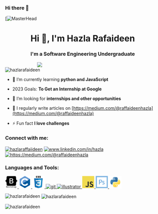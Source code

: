 ### Hi there 👋

<!--
**HazlaRafaideen/HazlaRafaideen** is a ✨ _special_ ✨ repository because its `README.md` (this file) appears on your GitHub profile.

Here are some ideas to get you started:

- 🔭 I’m currently working on ...
- 🌱 I’m currently learning ...
- 👯 I’m looking to collaborate on ...
- 🤔 I’m looking for help with ...
- 💬 Ask me about ...
- 📫 How to reach me: ...
- 😄 Pronouns: ...
- ⚡ Fun fact: ...
-->

[![MasterHead](https://gifimage.net/wp-content/uploads/2018/11/gif-banner-for-website-5.gif)
<h1 align="center">Hi 👋, I'm Hazla Rafaideen</h1>
<h3 align="center">I'm a Software Engineering Undergraduate</h3>

<img align="right" all="coding" width="400" src="https://media.tenor.com/S59bPkT0pqcAAAAC/programming.gif">




<p align="left"> <img src="https://komarev.com/ghpvc/?username=hazlarafaideen&label=Profile%20views&color=0e75b6&style=flat" alt="hazlarafaideen" /> </p>

- 🌱 I’m currently learning **python and JavaScript**

- 2023 Goals: **To Get an Internship at Google**

- 🤝 I’m looking for **internships and other opportunities**

- 📝 I regularly write articles on [https://medium.com/@raffaideenhazla](https://medium.com/@raffaideenhazla)

- ⚡ Fun fact **I love challenges**

<h3 align="left">Connect with me:</h3>
<p align="left">
<a href="https://twitter.com/hazlaraffaiideen" target="blank"><img align="center" src="https://raw.githubusercontent.com/rahuldkjain/github-profile-readme-generator/master/src/images/icons/Social/twitter.svg" alt="hazlaraffaiideen" height="30" width="40" /></a>
<a href="https://linkedin.com/in/www.linkedin.com/in/hazla" target="blank"><img align="center" src="https://raw.githubusercontent.com/rahuldkjain/github-profile-readme-generator/master/src/images/icons/Social/linked-in-alt.svg" alt="www.linkedin.com/in/hazla" height="30" width="40" /></a>
<a href="https://medium.com/https://medium.com/@raffaideenhazla" target="blank"><img align="center" src="https://raw.githubusercontent.com/rahuldkjain/github-profile-readme-generator/master/src/images/icons/Social/medium.svg" alt="https://medium.com/@raffaideenhazla" height="30" width="40" /></a>
</p>

<h3 align="left">Languages and Tools:</h3>
<p align="left"> <a href="https://getbootstrap.com" target="_blank" rel="noreferrer"> <img src="https://raw.githubusercontent.com/devicons/devicon/master/icons/bootstrap/bootstrap-plain-wordmark.svg" alt="bootstrap" width="40" height="40"/> </a> <a href="https://www.cprogramming.com/" target="_blank" rel="noreferrer"> <img src="https://raw.githubusercontent.com/devicons/devicon/master/icons/c/c-original.svg" alt="c" width="40" height="40"/> </a> <a href="https://www.w3schools.com/css/" target="_blank" rel="noreferrer"> <img src="https://raw.githubusercontent.com/devicons/devicon/master/icons/css3/css3-original-wordmark.svg" alt="css3" width="40" height="40"/> </a> <a href="https://git-scm.com/" target="_blank" rel="noreferrer"> <img src="https://www.vectorlogo.zone/logos/git-scm/git-scm-icon.svg" alt="git" width="40" height="40"/> </a> <a href="https://www.adobe.com/in/products/illustrator.html" target="_blank" rel="noreferrer"> <img src="https://www.vectorlogo.zone/logos/adobe_illustrator/adobe_illustrator-icon.svg" alt="illustrator" width="40" height="40"/> </a> <a href="https://developer.mozilla.org/en-US/docs/Web/JavaScript" target="_blank" rel="noreferrer"> <img src="https://raw.githubusercontent.com/devicons/devicon/master/icons/javascript/javascript-original.svg" alt="javascript" width="40" height="40"/> </a> <a href="https://www.photoshop.com/en" target="_blank" rel="noreferrer"> <img src="https://raw.githubusercontent.com/devicons/devicon/master/icons/photoshop/photoshop-line.svg" alt="photoshop" width="40" height="40"/> </a> <a href="https://www.python.org" target="_blank" rel="noreferrer"> <img src="https://raw.githubusercontent.com/devicons/devicon/master/icons/python/python-original.svg" alt="python" width="40" height="40"/> </a> </p>

<p><img align="left" src="https://github-readme-stats.vercel.app/api/top-langs?username=hazlarafaideen&show_icons=true&locale=en&layout=compact" alt="hazlarafaideen" /></p>

<p>&nbsp;<img align="center" src="https://github-readme-stats.vercel.app/api?username=hazlarafaideen&show_icons=true&locale=en" alt="hazlarafaideen" /></p>

<p><img align="center" src="https://github-readme-streak-stats.herokuapp.com/?user=hazlarafaideen&" alt="hazlarafaideen" /></p>
